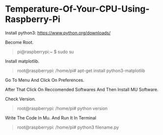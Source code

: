 # Temperature-Of-Your-CPU-Using-Raspberry-Pi
Install python3:
https://www.python.org/downloads/

Become Root.

<blockquote>
  pi@raspberrypi:~ $ sudo su
</blockquote>

Install matplotlib.

<blockquote>
  root@raspberrypi: /home/pi# apt-get install python3-matplotlib
</blockquote>

Go To Menu And Click On Preferences.

After That Click On Reccomended Softwares And Then Install MU Software.

Check Version.

<blockquote>
  root@raspberrypi: /home/pi# python version
</blockquote>

Write The Code In Mu. And Run It In Terminal

<blockquote>
  root@raspberrypi: /home/pi# python3 filename.py
</blockquote>
